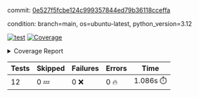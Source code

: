 commit: [0e527f5fcbe124c999357844ed79b36118cceffa](https://github.com/rcmdnk/inherit-docstring/tree/0e527f5fcbe124c999357844ed79b36118cceffa)

condition: branch=main, os=ubuntu-latest, python_version=3.12

[![test](https://github.com/rcmdnk/inherit-docstring/actions/workflows/test.yml/badge.svg)](https://github.com/rcmdnk/inherit-docstring/actions/runs/13122353433)
<a href="https://github.com/rcmdnk/inherit-docstring/blob/0e527f5fcbe124c999357844ed79b36118cceffa/README.md"><img alt="Coverage" src="https://img.shields.io/badge/Coverage-100%25-brightgreen.svg" /></a><details><summary>Coverage Report </summary><table><tr><th>File</th><th>Stmts</th><th>Miss</th><th>Cover</th></tr><tbody><tr><td><b>TOTAL</b></td><td><b>114</b></td><td><b>0</b></td><td><b>100%</b></td></tr></tbody></table></details>

| Tests | Skipped | Failures | Errors | Time |
| ----- | ------- | -------- | -------- | ------------------ |
| 12 | 0 :zzz: | 0 :x: | 0 :fire: | 1.086s :stopwatch: |

